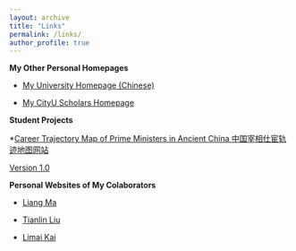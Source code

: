 ```yaml
---
layout: archive
title: "Links"
permalink: /links/
author_profile: true
---
```



<b>My Other Personal Homepages</b>
* [My University Homepage (Chinese)](https://irm.ruc.edu.cn/jszy/yzk/index.htm)

* [My CityU Scholars Homepage](https://scholars.cityu.edu.hk/en/persons/zekun-yang(d3b367eb-cecf-4553-b3f6-48e1084bad68).html)

<b>Student Projects</b>

*[Career Trajectory Map of Prime Ministers in Ancient China 中国宰相仕宦轨迹地图网站](http://47.93.214.23:8000/)
<p style="text-decoration:underline;"><a href="/ChinaPMmap.html">Version 1.0</a></p>

<b>Personal Websites of My Colaborators</b>
* [Liang Ma](http://liangma.weebly.com/)

* [Tianlin Liu](https://tianlinliu.com/)

* [Limai Kai](https://sites.google.com/view/kaligraph/)
